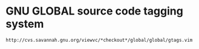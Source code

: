 # GNU GLOBAL source code tagging system #

    http://cvs.savannah.gnu.org/viewvc/*checkout*/global/global/gtags.vim


